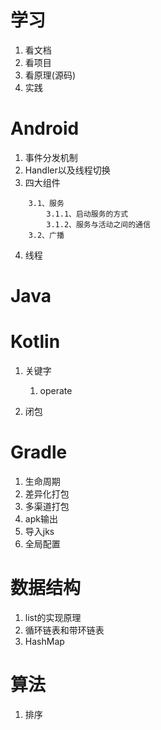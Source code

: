 # 学习

1. 看文档
2. 看项目
3. 看原理(源码)
4. 实践

# Android

1. 事件分发机制
2. Handler以及线程切换
3. 四大组件
```
    3.1、服务
        3.1.1、启动服务的方式
        3.1.2、服务与活动之间的通信
    3.2、广播
```
4. 线程

# Java

# Kotlin

1. 关键字

    1. operate
2. 闭包

# Gradle

1. 生命周期
3. 差异化打包
4. 多渠道打包
5. apk输出
6. 导入jks
7. 全局配置

# 数据结构

1. list的实现原理
2. 循环链表和带环链表
3. HashMap

# 算法

1. 排序


